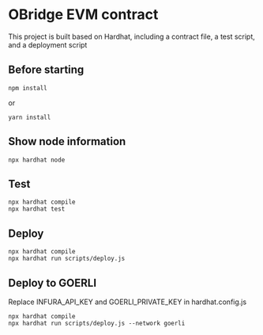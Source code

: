 # OBridge EVM contract 

This project is built based on Hardhat, including a contract file, a test script, and a deployment script

## Before starting
```
npm install
```
or
```
yarn install
```

## Show node information
```
npx hardhat node
```

## Test
```
npx hardhat compile
npx hardhat test
```


## Deploy
```
npx hardhat compile
npx hardhat run scripts/deploy.js
```

## Deploy to GOERLI

Replace INFURA_API_KEY and GOERLI_PRIVATE_KEY in hardhat.config.js

```
npx hardhat compile
npx hardhat run scripts/deploy.js --network goerli
```
